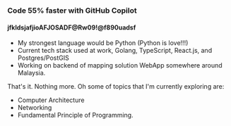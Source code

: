 ### Code 55% faster with GitHub Copilot

#### jfkldsjafjioAFJOSADF@Rw09!@f890uadsf

- My strongest language would be Python (Python is love!!!)
- Current tech stack used at work, Golang, TypeScript, React.js, and Postgres/PostGIS
- Working on backend of mapping solution WebApp somewhere around Malaysia.

That's it. Nothing more. Oh some of topics that I'm currently exploring are:
- Computer Architecture
- Networking
- Fundamental Principle of Programming.

